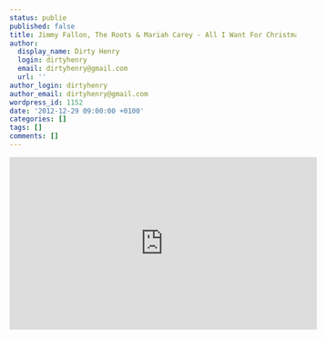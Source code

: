 ```yaml
---
status: publie
published: false
title: Jimmy Fallon, The Roots & Mariah Carey - All I Want For Christmas Is You
author:
  display_name: Dirty Henry
  login: dirtyhenry
  email: dirtyhenry@gmail.com
  url: ''
author_login: dirtyhenry
author_email: dirtyhenry@gmail.com
wordpress_id: 1152
date: '2012-12-29 09:00:00 +0100'
categories: []
tags: []
comments: []
---
```

<iframe width="540" height="304" src="http://www.youtube.com/embed/sWEfszb9h8Q" frameborder="0" allowfullscreen></iframe>
